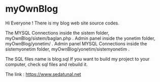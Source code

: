 # myOwnBlog
Hi Everyone !
There is my blog web site source codes.

The MYSQL Connections inside the sistem folder, myOwnBlog/sistem/baglan.php .
Admin panel inside the yonetim folder, myOwnBlog/yonetim/ .
Admin panel MYSQL Connections inside the sistemyonetim folder, myOwnBlog/yonetim/sistemyonetim .

The SQL files name is blog.sql 
If you want to build my project to your computer, check sql files and rebuild it.

The link : https://www.sedatunal.net


